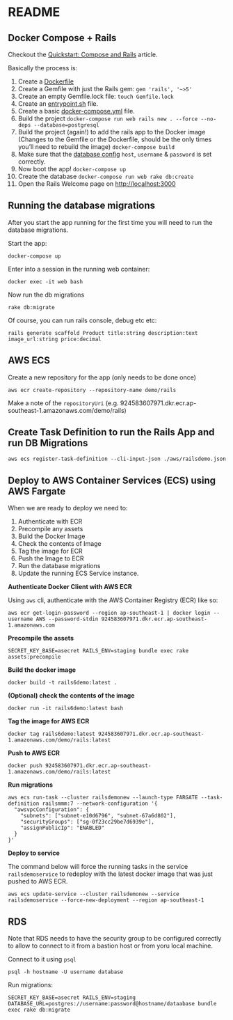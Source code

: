 # README

## Docker Compose + Rails

Checkout the [Quickstart: Compose and Rails](https://docs.docker.com/compose/rails/) article.

Basically the process is:

1. Create a [Dockerfile](./Dockerfile)
1. Create a Gemfile with just the Rails gem: `gem 'rails', '~>5'`
1. Create an empty Gemfile.lock file: `touch Gemfile.lock`
1. Create an [entrypoint.sh](./entrypoint.sh) file.
1. Create a basic [docker-compose.yml](./docker-compose.yml) file.
1. Build the project `docker-compose run web rails new . --force --no-deps --database=postgresql`
1. Build the project (again!) to add the rails app to the Docker image (Changes to the Gemfile or the Dockerfile, should be the only times you’ll need to rebuild the image) `docker-compose build`
1. Make sure that the [database config](./config/database.yml) `host`, `username` & `password` is set correctly.
1. Now boot the app! `docker-compose up`
1. Create the database `docker-compose run web rake db:create`
1. Open the Rails Welcome page on [http://localhost:3000](http://localhost:3000)

## Running the database migrations

After you start the app running for the first time you will need to run the database migrations.

Start the app:

```
docker-compose up
```

Enter into a session in the running web container:

```
docker exec -it web bash
```

Now run the db migrations

```
rake db:migrate
```

Of course, you can run rails console, debug etc etc:

```
rails generate scaffold Product title:string description:text image_url:string price:decimal
```

## AWS ECS

Create a new repository for the app (only needs to be done once)

```
aws ecr create-repository --repository-name demo/rails
```

Make a note of the `repositoryUri` (e.g. 924583607971.dkr.ecr.ap-southeast-1.amazonaws.com/demo/rails)

## Create Task Definition to run the Rails App and run DB Migrations

```
aws ecs register-task-definition --cli-input-json ./aws/railsdemo.json
```

## Deploy to AWS Container Services (ECS) using AWS Fargate

When we are ready to deploy we need to:

1. Authenticate with ECR
1. Precompile any assets
1. Build the Docker Image
1. Check the contents of Image
1. Tag the image for ECR
1. Push the Image to ECR
1. Run the database migrations
1. Update the running ECS Service instance.

**Authenticate Docker Client with AWS ECR**

Using `aws` cli, authenticate with the AWS Container Registry (ECR) like so:

```
aws ecr get-login-password --region ap-southeast-1 | docker login --username AWS --password-stdin 924583607971.dkr.ecr.ap-southeast-1.amazonaws.com
```

**Precompile the assets**

```
SECRET_KEY_BASE=asecret RAILS_ENV=staging bundle exec rake assets:precompile
```

**Build the docker image**

```
docker build -t rails6demo:latest .
```

**(Optional) check the contents of the image**

```
docker run -it rails6demo:latest bash
```

**Tag the image for AWS ECR**

```
docker tag rails6demo:latest 924583607971.dkr.ecr.ap-southeast-1.amazonaws.com/demo/rails:latest
```

**Push to AWS ECR**

```
docker push 924583607971.dkr.ecr.ap-southeast-1.amazonaws.com/demo/rails:latest
```

**Run migrations**

```
aws ecs run-task --cluster railsdemonew --launch-type FARGATE --task-definition railsmmm:7 --network-configuration '{
  "awsvpcConfiguration": {
    "subnets": ["subnet-e10d6796", "subnet-67a6d802"],
    "securityGroups": ["sg-0f23cc29be7d6939e"],
    "assignPublicIp": "ENABLED"
  }
}'
```

**Deploy to service**

The command below will force the running tasks in the service `railsdemoservice` to redeploy with the latest docker image that was just pushed to AWS ECR.

```
aws ecs update-service --cluster railsdemonew --service railsdemoservice --force-new-deployment --region ap-southeast-1
```

## RDS

Note that RDS needs to have the security group to be configured correctly to allow to connect to it from a bastion host or from yoru local machine.

Connect to it using `psql`

```
psql -h hostname -U username database
```

Run migrations:

```
SECRET_KEY_BASE=asecret RAILS_ENV=staging DATABASE_URL=postgres://username:password@hostname/dataabase bundle exec rake db:migrate
```